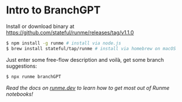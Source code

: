 # Intro to BranchGPT

Install or download binary at https://github.com/stateful/runme/releases/tag/v1.1.0

```sh
$ npm install -g runme # install via node.js
$ brew install stateful/tap/runme # install via homebrew on macOS
```

Just enter some free-flow description and voilà, get some branch suggestions:

```sh
$ npx runme branchGPT
```

*Read the docs on [runme.dev](https://www.runme.dev/docs/intro) to learn how to get most out of Runme notebooks!*
